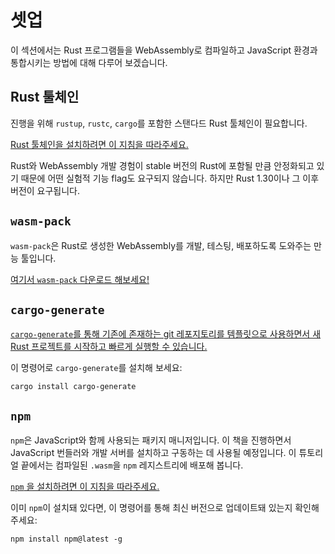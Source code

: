 # 셋업

이 섹션에서는 Rust 프로그램들을 WebAssembly로 컴파일하고 JavaScript 환경과 통합시키는 방법에 대해 다루어 보겠습니다.

## Rust 툴체인

진행을 위해 `rustup`, `rustc`, `cargo`를 포함한 스탠다드 Rust 툴체인이 필요합니다.

[Rust 툴체인을 설치하려면 이 지침을 따라주세요.][rust-install]

Rust와 WebAssembly 개발 경험이 stable 버전의 Rust에 포함될 만큼 안정화되고 있기 때문에 어떤 실험적 기능 flag도 요구되지 않습니다. 하지만 Rust 1.30이나 그 이후 버전이 요구됩니다.

## `wasm-pack`

`wasm-pack`은 Rust로 생성한 WebAssembly를 개발, 테스팅, 배포하도록 도와주는 만능 툴입니다.

[여기서 `wasm-pack` 다운로드 해보세요!][wasm-pack-install]

## `cargo-generate`

[`cargo-generate`를 통해 기존에 존재하는 git 레포지토리를 템플릿으로 사용하면서 새 Rust 프로젝트를 시작하고 빠르게 실행할 수 있습니다.][cargo-generate]

이 명령어로 `cargo-generate`를 설치해 보세요:

```
cargo install cargo-generate
```

## `npm`

`npm`은 JavaScript와 함께 사용되는 패키지 매니저입니다. 이 책을 진행하면서 JavaScript 번들러와 개발 서버를 설치하고 구동하는 데 사용될 예정입니다. 이 튜토리얼 끝에서는 컴파일된 `.wasm`을 `npm` 레지스트리에 배포해 봅니다.

[`npm` 을 설치하려면 이 지침을 따라주세요.][npm-install]

이미 `npm`이 설치돼 있다면, 이 명령어를 통해 최신 버전으로 업데이트돼 있는지 확인해 주세요:

```
npm install npm@latest -g
```

[rust-install]: https://www.rust-lang.org/tools/install
[npm-install]: https://www.npmjs.com/get-npm
[wasm-pack]: https://github.com/rustwasm/wasm-pack
[cargo-generate]: https://github.com/ashleygwilliams/cargo-generate
[wasm-pack-install]: https://rustwasm.github.io/wasm-pack/installer/
